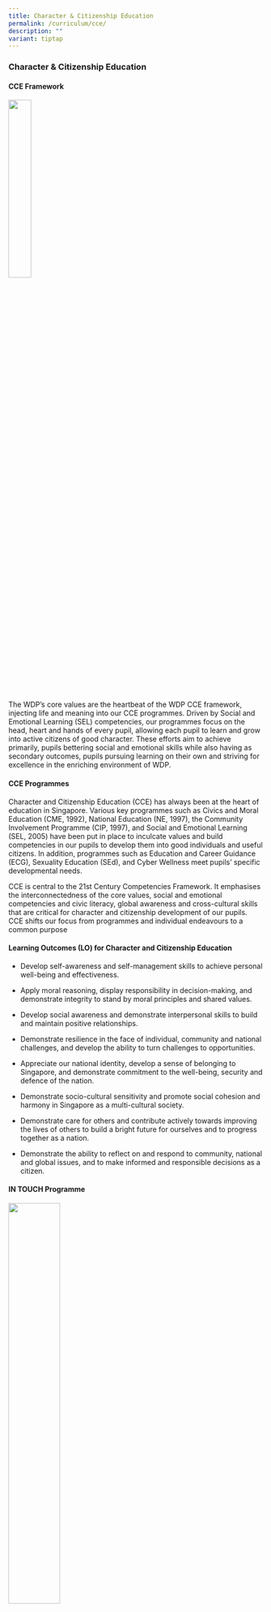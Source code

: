 ```yaml
---
title: Character & Citizenship Education
permalink: /curriculum/cce/
description: ""
variant: tiptap
---
```

<h3><strong>Character &amp; Citizenship Education</strong></h3>
<h4><strong>CCE Framework</strong></h4>
<div class="isomer-image-wrapper">
<img style="width:30%" height="auto" width="100%" src="/images/cce1.jpg">
</div>
<p>The WDP’s core values are the heartbeat of the WDP CCE framework, injecting
life and meaning into our CCE programmes. Driven by Social and Emotional
Learning (SEL) competencies, our programmes focus on the head, heart and
hands of every pupil, allowing each pupil to learn and grow into active
citizens of good character. These efforts aim to achieve primarily, pupils
bettering social and emotional skills while also having as secondary outcomes,
pupils pursuing learning on their own and striving for excellence in the
enriching environment of WDP.</p>
<h4><strong>CCE Programmes</strong></h4>
<p>Character and Citizenship Education (CCE) has always been at the heart
of education in Singapore. Various key programmes such as Civics and Moral
Education (CME, 1992), National Education (NE, 1997), the Community Involvement
Programme (CIP, 1997), and Social and Emotional Learning (SEL, 2005) have
been put in place to inculcate values and build competencies in our pupils
to develop them into good individuals and useful citizens. In addition,
programmes such as Education and Career Guidance (ECG), Sexuality Education
(SEd), and Cyber Wellness meet pupils’ specific developmental needs.</p>
<p>CCE is central to the 21st Century Competencies Framework. It emphasises
the interconnectedness of the core values, social and emotional competencies
and civic literacy, global awareness and cross-cultural skills that are
critical for character and citizenship development of our pupils. CCE shifts
our focus from programmes and individual endeavours to a common purpose</p>
<h4><strong>Learning Outcomes (LO) for Character and Citizenship Education</strong></h4>
<ul data-tight="true" class="tight">
<li>
<p>Develop self-awareness and self-management skills to achieve personal
well-being and effectiveness.</p>
</li>
<li>
<p>Apply moral reasoning, display responsibility in decision-making, and
demonstrate integrity to stand by moral principles and shared values.</p>
</li>
<li>
<p>Develop social awareness and demonstrate interpersonal skills to build
and maintain positive relationships.</p>
</li>
<li>
<p>Demonstrate resilience in the face of individual, community and national
challenges, and develop the ability to turn challenges to opportunities.</p>
</li>
<li>
<p>Appreciate our national identity, develop a sense of belonging to Singapore,
and demonstrate commitment to the well-being, security and defence of the
nation.</p>
</li>
<li>
<p>Demonstrate socio-cultural sensitivity and promote social cohesion and
harmony in Singapore as a multi-cultural society.</p>
</li>
<li>
<p>Demonstrate care for others and contribute actively towards improving
the lives of others to build a bright future for ourselves and to progress
together as a nation.</p>
</li>
<li>
<p>Demonstrate the ability to reflect on and respond to community, national
and global issues, and to make informed and responsible decisions as a
citizen.</p>
</li>
</ul>
<h4><strong>IN TOUCH Programme</strong></h4>
<div class="isomer-image-wrapper">
<img style="width:45%" height="auto" width="100%" src="/images/cce2.jpg">
</div>
<p>&nbsp;</p>
<h3><strong>Sexuality Education 2025</strong></h3>
<h4><strong>MOE Sexuality Education in Schools</strong></h4>
<p>1. Sexuality Education (SEd) in schools aims to enable students to understand
the physiological, social and emotional changes they experience as they
mature, develop healthy and rewarding relationships with others, including
those with members of the opposite sex, and make wise, informed and responsible
decisions on sexuality matters. SEd is premised on the importance of the
family as the basic unit of society. This means encouraging healthy, heterosexual
marriages and stable nuclear family units with extended family support.
The teaching and learning of SEd is based on respect for the values and
beliefs of the different ethnic and religious communities in Singapore
on sexuality issues.</p>
<p>2. The <strong>Goals</strong> of Sexuality Education are:</p>
<ul data-tight="true" class="tight">
<li>
<p>Support students in managing their physiological, social and emotional
changes as they grow up and develop safe and healthy relationships.</p>
</li>
<li>
<p>Guide students to make wise, informed and responsible decisions on sexuality
matters.</p>
</li>
<li>
<p>Help students develop a moral compass and respect for themselves and others
by having positive mainstream values and attitudes about sexuality that
are premised on the family as the basic unit of society.</p>
</li>
</ul>
<p></p>
<p>3. The <strong>Key Messages</strong> of Sexuality Education are:</p>
<ul data-tight="true" class="tight">
<li>
<p>Love and respect yourself as you love and respect others;</p>
</li>
<li>
<p>Build positive relationships based on love and respect (which are the
foundation for strong families);</p>
</li>
<li>
<p>Make responsible decisions for yourself, your family and society; and</p>
</li>
<li>
<p>Abstinence before marriage is the best protection against STIs/HIV and
unintended pregnancies. Casual sex can harm and hurt you and your loved
ones.</p>
</li>
</ul>
<p>You may click&nbsp;<strong><a href="https://go.gov.sg/moe-sexuality-education" rel="noopener noreferrer nofollow" target="_blank">here</a></strong>&nbsp;for
more information on MOE Sexuality Education.</p>
<p><strong>Overview of Woodlands Primary School’s Sexuality Education Programme for 2025</strong>
</p>
<p>4. Sexuality Education is delivered in a holistic manner through the school
curriculum.&nbsp;The content for Sexuality Education is grouped into five
main themes: Human Development, Interpersonal Relationships, Sexual Health,
Sexual Behaviour, and, Culture, Society and Law. You may click&nbsp;<strong><a href="https://go.gov.sg/moe-sexuality-education-scope" rel="noopener noreferrer nofollow" target="_blank">here</a></strong>&nbsp;for
more information on the scope of Sexuality Education in the school curriculum.</p>
<p>5. The subjects that incorporate topics on sexuality include:
<br>(a) Science
<br>(b) Character and Citizenship Education (CCE)
<br>
</p>
<p><strong>Sexuality Education Lessons</strong>
</p>
<p>6. The upper primary years mark the onset of puberty. With better nutrition
and improved health care, children are reaching puberty at a younger age
and have to grapple with physical, emotional and psychological changes
in themselves. The implication is that our children are becoming biologically
ready for sexual activity sooner without necessarily having the corresponding
cognitive or emotional maturity to modulate their behaviours. Furthermore,
our young are also exposed to a wide range of influences that could endanger
health and undermine the integrity of the family. Our students require
close guidance so that they can respond with discernment to the sexual
messages in the media and other sources.</p>
<p>7. Sexuality Education (SEd) lessons are taught as part of CCE (FTGP)
at Primary 5 and 6. Through these lessons, students will learn healthy
ways to manage the physiological, social and emotional changes in their
growing years. They learn to build healthy and rewarding relationships
with others, including those with members of the opposite sex. Students
are also guided to make wise, informed and responsible decisions to keep
themselves safe from sexuality-related risks.</p>
<h5><strong>At Woodlands Primary School, the following lessons from the Growing Years Programme will be taught in 2025:</strong></h5>
<p><strong>Primary 5</strong>
</p>
<table style="minWidth: 100px">
<colgroup>
<col>
<col>
<col>
<col>
</colgroup>
<tbody>
<tr>
<th rowspan="1" colspan="1">
<p>CCE (FTGP) THEME</p>
</th>
<th rowspan="1" colspan="1">
<p>LESSON TITLE / DURATION</p>
</th>
<th rowspan="1" colspan="1">
<p>LESSON OVERVIEW</p>
</th>
<th rowspan="1" colspan="1">
<p>TIME PERIOD (e.g. Term 1 Week 2)</p>
</th>
</tr>
<tr>
<td rowspan="1" colspan="1">
<p>Growing Years</p>
</td>
<td rowspan="1" colspan="1">
<p>The Changes in Me
<br>(60 min)</p>
</td>
<td rowspan="1" colspan="1">
<p>This lesson focuses on helping students identify the emotions and stress
caused by physical changes during puberty. Students will learn to describe
the healthy ways to manage their negative feelings during this time. They
will also learn to recognise that one’s identity need not be negatively
affected, even when one’s body is experiencing changes due to puberty.</p>
<p></p>
<p><em>This lesson is conducted separately for boys and girls in different classrooms, so that the students will feel more comfortable during the discussions.</em>
</p>
</td>
<td rowspan="1" colspan="1">
<p>Term 2 Week 8</p>
</td>
</tr>
<tr>
<td rowspan="1" colspan="1">
<p></p>
</td>
<td rowspan="1" colspan="1">
<p>Did You Know?
<br>(60 min)</p>
</td>
<td rowspan="1" colspan="1">
<p>This lesson focuses on helping students know what pornography is and how
it can affect themselves and others. Students will learn about the dangers
of being exposed to sexually explicit materials and reject the viewing
and/or reading of pornographic materials. They will learn to evaluate their
own responses when they encounter pornography by applying the strategy <strong>‘Stop-Think-Do’.</strong>
</p>
<p></p>
<p><em>This lesson is conducted separately for boys and girls in different classrooms, so that the students will feel more comfortable during the discussions.</em>
</p>
</td>
<td rowspan="1" colspan="1">
<p>Term 4 Week 2</p>
</td>
</tr>
<tr>
<td rowspan="1" colspan="1">
<p></p>
</td>
<td rowspan="1" colspan="1">
<p>Keeping Myself Safe
<br>(60 min)</p>
</td>
<td rowspan="1" colspan="1">
<p>In this lesson, students will learn about sexual abuse, how it can happen
during online and offline interactions and the impact of such abuse on
victims. They also learn how to take precautionary measures to be safe
and how to seek help for themselves and their friends.</p>
<p></p>
<p><em>This lesson is conducted separately for boys and girls in different classrooms, so that the students will feel more comfortable during the discussions.</em>
</p>
</td>
<td rowspan="1" colspan="1">
<p>Term 4 Week 5</p>
</td>
</tr>
</tbody>
</table>
<p></p>
<p><strong>Primary 6</strong>
</p>
<table style="minWidth: 100px">
<colgroup>
<col>
<col>
<col>
<col>
</colgroup>
<tbody>
<tr>
<th rowspan="1" colspan="1">
<p>CCE (FTGP) THEME</p>
</th>
<th rowspan="1" colspan="1">
<p>LESSONS TITLE/ DURATION</p>
</th>
<th rowspan="1" colspan="1">
<p>Lesson OVERVIEW</p>
</th>
<th rowspan="1" colspan="1">
<p>TIME PERIOD (e.g. Term 1 Week 2)</p>
</th>
</tr>
<tr>
<td rowspan="1" colspan="1">
<p>Growing Years</p>
</td>
<td rowspan="1" colspan="1">
<p>Are We More than Friends?
<br>Lesson 1
<br>(60 min)</p>
</td>
<td rowspan="1" colspan="1">
<p>In this lesson, students will learn to distinguish between the characteristics
of love and infatuation, and identify the strong emotions that may arise
from experiencing the feelings of infatuation. They will recognise that
experiencing feelings of infatuation is part of growing up and becoming
infatuated with someone does not mean that they should be involved in a
romantic relationship. Instead, they should focus on building strong and
healthy friendships with their circles of friends.</p>
</td>
<td rowspan="1" colspan="1">
<p>Term 2 Week 4</p>
</td>
</tr>
<tr>
<td rowspan="1" colspan="1">
<p></p>
</td>
<td rowspan="1" colspan="1">
<p>Are We More than Friends?
<br>Lesson 2
<br>(60 min)</p>
</td>
<td rowspan="1" colspan="1">
<p>In this lesson, students will learn healthy ways to manage the emotions
arising from infatuation and recognise the importance of respecting the
boundaries of any relationship. They will also recognise the negative impact
of teasing their peers who may be experiencing the feelings of infatuation
and learn to behave maturely towards each other.</p>
</td>
<td rowspan="1" colspan="1">
<p>Term 3 Week 1</p>
</td>
</tr>
</tbody>
</table>
<h4><strong>Information for Parents</strong></h4>
<p>8. Parents may opt their children out of the Growing Years programme,
and/or supplementary sexuality education programmes by MOE-approved external
providers.</p>
<p>9. Parents who wish to opt their children out of the&nbsp;<strong>Growing Years (GY) programme</strong>&nbsp;need
to complete an opt-out form.&nbsp;This form will be communicated &nbsp;to
parents at the start of the year and is also downloadable <a href="https://form.gov.sg/67908037a3dde37902820a09" rel="noopener noreferrer nofollow" target="_blank">here</a> (For
P5) or <a href="https://form.gov.sg/65a3dcc6e008a8001153fc28" rel="noopener noreferrer nofollow" target="_blank">here</a> (For
P6). The completed opt-out form is to be submitted by 12/02/2025.</p>
<p>10. Parents can contact the school at&nbsp;<strong>6269 7410</strong>&nbsp;for
discussion or to seek clarification about the school’s sexuality education
programme.</p>